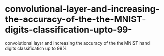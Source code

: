 # convolutional-layer-and-increasing-the-accuracy-of-the-the-MNIST-digits-classification-upto-99-
convolutional layer  and increasing the accuracy of the the MNIST hand digits classification up to 99%
